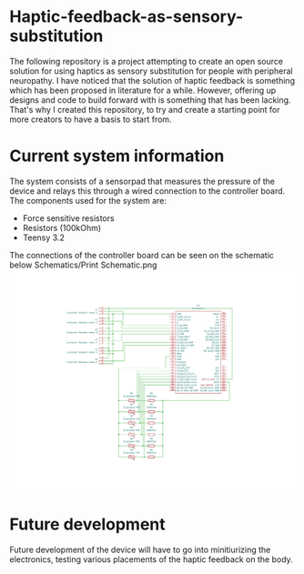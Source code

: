 # Haptic-feedback-as-sensory-substitution
The following repository is a project attempting to create an open source solution for using haptics as sensory substitution for people with peripheral neuropathy.
I have noticed that the solution of haptic feedback is something which has been proposed in literature for a while. However, offering up designs and code to build forward with is something that has been lacking. That's why I created this repository, to try and create a starting point for more creators to have a basis to start from. 

# Current system information
The system consists of a sensorpad that measures the pressure of the device and relays this through a wired connection to the controller board. 
The components used for the system are: 
- Force sensitive resistors
- Resistors (100kOhm)
- Teensy 3.2


The connections of the controller board can be seen on the schematic below
Schematics/Print Schematic.png
![Schematic](https://github.com/max-1200/Haptic-feedback-as-sensory-substitution/blob/main/Schematics/Print%20Schematic.png)

# Future development
Future development of the device will have to go into minitiurizing the electronics, testing various placements of the haptic feedback on the body. 
